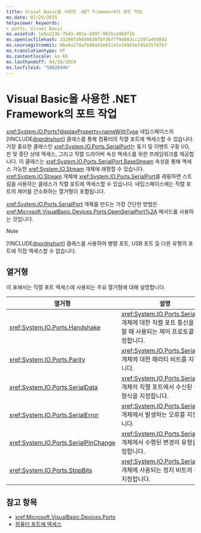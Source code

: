 ```yaml
---
title: Visual Basic을 사용한 .NET Framework의 포트 작업
ms.date: 07/20/2015
helpviewer_keywords:
- ports, Visual Basic
ms.assetid: 1eba223b-7bd3-401a-b097-982bce96df1b
ms.openlocfilehash: 33298fd9840630fbfd6f7f9d883cc2397a459843
ms.sourcegitcommit: 0be8a279af6d8a43e03141e349d3efd5d35f8767
ms.translationtype: HT
ms.contentlocale: ko-KR
ms.lasthandoff: 04/18/2019
ms.locfileid: "58826446"
---
```

# <a name="port-operations-in-the-net-framework-with-visual-basic"></a>Visual Basic을 사용한 .NET Framework의 포트 작업
<xref:System.IO.Ports?displayProperty=nameWithType> 네임스페이스의 [!INCLUDE[dnprdnshort](~/includes/dnprdnshort-md.md)] 클래스를 통해 컴퓨터의 직렬 포트에 액세스할 수 있습니다. 가장 중요한 클래스인 <xref:System.IO.Ports.SerialPort>는 동기 및 이벤트 구동 I/O, 핀 및 중단 상태 액세스, 그리고 직렬 드라이버 속성 액세스를 위한 프레임워크를 제공합니다. 이 클래스는 <xref:System.IO.Ports.SerialPort.BaseStream> 속성을 통해 액세스 가능한 <xref:System.IO.Stream> 개체에 래핑할 수 있습니다. <xref:System.IO.Stream> 개체에 <xref:System.IO.Ports.SerialPort>를 래핑하면 스트림을 사용하는 클래스가 직렬 포트에 액세스할 수 있습니다. 네임스페이스에는 직렬 포트의 제어를 간소화하는 열거형이 포함됩니다.  
  
 <xref:System.IO.Ports.SerialPort> 개체를 만드는 가장 간단한 방법은 <xref:Microsoft.VisualBasic.Devices.Ports.OpenSerialPort%2A> 메서드를 사용하는 것입니다.  
  
> [!NOTE]
>  [!INCLUDE[dnprdnshort](~/includes/dnprdnshort-md.md)] 클래스를 사용하여 병렬 포트, USB 포트 등 다른 유형의 포트에 직접 액세스할 수 없습니다.  
  
## <a name="enumerations"></a>열거형  
 이 표에서는 직렬 포트 액세스에 사용되는 주요 열거형에 대해 설명합니다.  
  
|열거형|설명|  
|---|---|   
|<xref:System.IO.Ports.Handshake>|<xref:System.IO.Ports.SerialPort> 개체에 대한 직렬 포트 통신을 설정할 때 사용되는 제어 프로토콜을 지정합니다.|  
|<xref:System.IO.Ports.Parity>|<xref:System.IO.Ports.SerialPort> 개체에 대한 패리티 비트를 지정합니다.|  
|<xref:System.IO.Ports.SerialData>|<xref:System.IO.Ports.SerialPort> 개체의 직렬 포트에서 수신된 문자 형식을 지정합니다.|  
|<xref:System.IO.Ports.SerialError>|<xref:System.IO.Ports.SerialPort> 개체에서 발생하는 오류를 지정합니다.|  
|<xref:System.IO.Ports.SerialPinChange>|<xref:System.IO.Ports.SerialPort> 개체에서 수행된 변경의 유형을 지정합니다.|  
|<xref:System.IO.Ports.StopBits>|<xref:System.IO.Ports.SerialPort> 개체에 사용되는 정지 비트의 수를 지정합니다.|  
  
## <a name="see-also"></a>참고 항목

- <xref:Microsoft.VisualBasic.Devices.Ports>
- [컴퓨터 포트에 액세스](../../../../visual-basic/developing-apps/programming/computer-resources/accessing-the-computer-s-ports.md)

